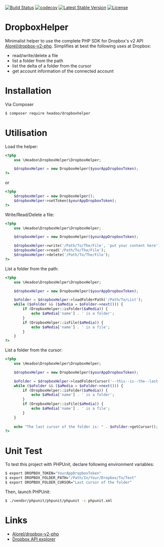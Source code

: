 [![Build Status](https://travis-ci.org/Headoo/DropboxHelper.svg?branch=master)](https://travis-ci.org/Headoo/DropboxHelper)
[![codecov](https://codecov.io/gh/Headoo/DropboxHelper/branch/master/graph/badge.svg)](https://codecov.io/gh/Headoo/DropboxHelper)
[![Latest Stable Version](https://poser.pugx.org/headoo/dropboxhelper/v/stable)](https://packagist.org/packages/headoo/dropboxhelper)
[![License](https://poser.pugx.org/headoo/dropboxhelper/license)](https://packagist.org/packages/headoo/dropboxhelper)

DropboxHelper
=========

Minimalist helper to use the complete PHP SDK for Dropbox's v2 API <a href="https://github.com/Alorel/dropbox-v2-php">Alorel/dropbox-v2-php</a>.
Simplifies at best the following uses at Dropbox:
- read/write/delete a file
- list a folder from the path 
- list the delta of a folder from the cursor 
- get account information of the connected account 

# Installation

Via Composer
``` bash
$ composer require headoo/dropboxhelper
```

# Utilisation

Load the helper:
```php
<?php
    use \Headoo\DropboxHelper\DropboxHelper;

    $dropboxHelper = new DropboxHelper($yourAppDropboxToken);
?>
```
or
```php
<?php
    $dropboxHelper = new DropboxHelper();
    $dropboxHelper->setToken($yourAppDropboxToken);
?>
```

Write/Read/Delete a file:
```php
<?php
    use \Headoo\DropboxHelper\DropboxHelper;

    $dropboxHelper = new DropboxHelper($yourAppDropboxToken);

    $dropboxHelper->write('/Path/To/The/File', 'put your content here');
    $dropboxHelper->read('/Path/To/The/File');
    $dropboxHelper->delete('/Path/To/The/File');
?>
```

List a folder from the path:
```php
<?php
    use \Headoo\DropboxHelper\DropboxHelper;

    $dropboxHelper = new DropboxHelper($yourAppDropboxToken);

    $oFolder = $dropboxHelper->loadFolderPath('/Path/To/List');
    while ($oFolder && ($aMedia = $oFolder->next())) {
        if (DropboxHelper::isFolder($aMedia)) {
            echo $aMedia['name'] . ' is a folder';
        }
        if (DropboxHelper::isFile($aMedia)) {
            echo $aMedia['name'] . ' is a file';
        } 
    }
?>
```

List a folder from the cursor:
```php
<?php
    use \Headoo\DropboxHelper\DropboxHelper;

    $dropboxHelper = new DropboxHelper($yourAppDropboxToken);

    $oFolder = $dropboxHelper->loadFolderCursor('--this--is--the--last--cursor--of--the--folder--');
    while ($oFolder && ($aMedia = $oFolder->next())) {
        if (DropboxHelper::isFolder($aMedia)) {
            echo $aMedia['name'] . ' is a folder';
        }
        if (DropboxHelper::isFile($aMedia)) {
            echo $aMedia['name'] . ' is a file';
        }
    }
    
    echo "The last cursor of the folder is: " . $oFolder->getCursor();
?>
```

# Unit Test
To test this project with PHPUnit, declare following environment variables:
```bash
$ export DROPBOX_TOKEN="YourAppDropboxToken"
$ export DROPBOX_FOLDER_PATH="/Path/In/Your/Dropbox/To/Test"
$ export DROPBOX_FOLDER_CURSOR="Last cursor of the folder"
```  

Then, launch PHPUnit:
```bash
$ ./vendor/phpunit/phpunit/phpunit -c phpunit.xml
```  

# Links
 - [Alorel/dropbox-v2-php](https://github.com/Alorel/dropbox-v2-php/releases)
 - [Dropbox API explorer](https://dropbox.github.io/dropbox-api-v2-explorer)

